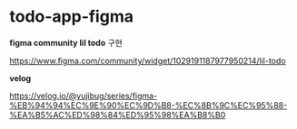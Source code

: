 # todo-app-figma

**figma community lil todo** 구현

https://www.figma.com/community/widget/1029191187977950214/lil-todo

**velog**

https://velog.io/@yujibug/series/figma-%EB%94%94%EC%9E%90%EC%9D%B8-%EC%8B%9C%EC%95%88-%EA%B5%AC%ED%98%84%ED%95%98%EA%B8%B0
